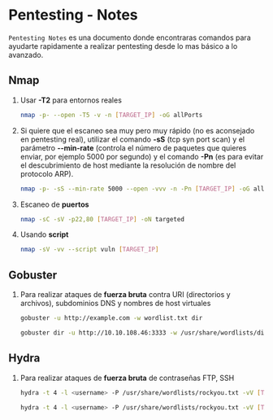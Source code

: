 # Pentesting - Notes

`Pentesting Notes` es una documento donde encontraras comandos para ayudarte rapidamente a realizar pentesting desde lo mas básico a lo avanzado.

## Nmap

1. Usar **-T2** para entornos reales

   ```bash
   nmap -p- --open -T5 -v -n [TARGET_IP] -oG allPorts
   ```

2. Si quiere que el escaneo sea muy pero muy rápido (no es aconsejado en pentesting real), utilizar el comando **-sS** (tcp syn port scan) y el parámetro **--min-rate** (controla el número de paquetes que quieres enviar, por ejemplo 5000 por segundo) y el comando **-Pn** (es para evitar el descubrimiento de host mediante la resolución de nombre del protocolo ARP). 

   ```bash
   nmap -p- -sS --min-rate 5000 --open -vvv -n -Pn [TARGET_IP] -oG allPorts
   ```

3. Escaneo de **puertos**

   ```bash
   nmap -sC -sV -p22,80 [TARGET_IP] -oN targeted
   ```

4. Usando **script**

   ```bash
   nmap -sV -vv --script vuln [TARGET_IP]
   ```

## Gobuster

1. Para realizar ataques de **fuerza bruta** contra URI (directorios y archivos), subdominios DNS y nombres de host virtuales

   ```bash
   gobuster -u http://example.com -w wordlist.txt dir
   ```
   ```bash
   gobuster dir -u http://10.10.108.46:3333 -w /usr/share/wordlists/dirbuster/directory-list-1.0.txt
   ```

## Hydra

1. Para realizar ataques de **fuerza bruta** de contraseñas FTP, SSH

   ```bash
   hydra -t 4 -l <username> -P /usr/share/wordlists/rockyou.txt -vV [TARGET_IP] ftp
   ```
   ```bash
   hydra -t 4 -l <username> -P /usr/share/wordlists/rockyou.txt -vV [TARGET_IP] ssh
   ```

